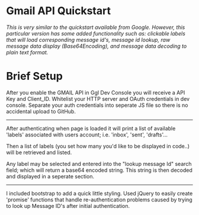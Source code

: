 # Gmail API Quickstart

*This is very similar to the quickstart available from Google. However, this particular version has some added functionality such as: clickable labels that will load corresponding message id's, message id lookup, raw message data display (Base64Encoding), and message data decoding to plain text format.*
 
# Brief Setup
After you enable the GMAIL API in Ggl Dev Console you will receive a API Key and Client_ID.
Whitelist your HTTP server and OAuth credentials in dev console.
Separate your auth credentials into seperate JS file so there is no accidental upload to GitHub.

---------------------------------------

After authenticating when page is loaded it will print a list of available 'labels' associated with users account; i.e. 'inbox', 'sent', 'drafts'...

Then a list of labels (you set how many you'd like to be displayed in code..) will be retrieved and listed.

Any label may be selected and entered into the "lookup message Id" search field; which will return a base64 encoded string.
This string is then decoded and displayed in a seperate section.

---------------------------------------

I included bootstrap to add a quick little styling.
Used jQuery to easily create 'promise' functions that handle re-authentication problems caused by trying to look up Message ID's after initial authentication.

